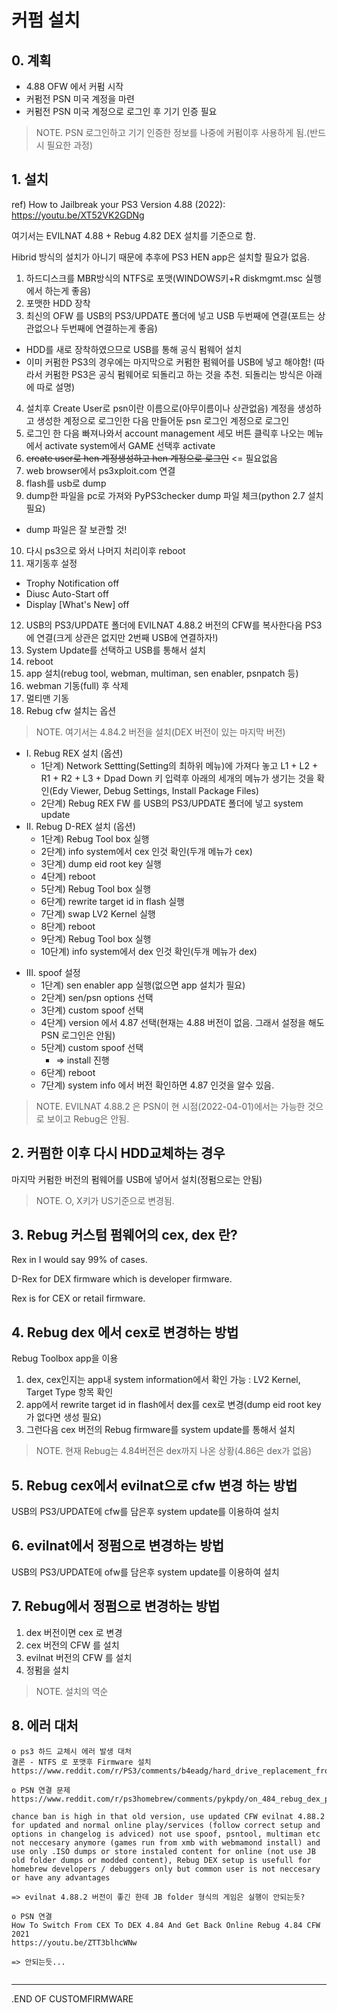 # 커펌 설치

## 0. 계획
* 4.88 OFW 에서 커펌 시작
* 커펌전 PSN 미국 계정을 마련
* 커펌전 PSN 미국 계정으로 로그인 후 기기 인증 필요
> NOTE. PSN 로그인하고 기기 인증한 정보를 나중에 커펌이후 사용하게 됨.(반드시 필요한 과정)

## 1. 설치
ref) How to Jailbreak your PS3 Version 4.88 (2022):
      https://youtu.be/XT52VK2GDNg

여기서는 EVILNAT 4.88 + Rebug 4.82 DEX 설치를 기준으로 함. 

Hibrid 방식의 설치가 아니기 때문에 추후에 PS3 HEN app은 설치할 필요가 없음.

1. 하드디스크를 MBR방식의 NTFS로 포맷(WINDOWS키+R diskmgmt.msc 실행에서 하는게 좋음)
2. 포맷한 HDD 장착
3. 최신의 OFW 를 USB의 PS3/UPDATE 폴더에 넣고 USB 두번째에 연결(포트는 상관없으나 두번째에 연결하는게 좋음)
* HDD를 새로 장착하였으므로 USB를 통해 공식 펌웨어 설치
* 이미 커펌한 PS3의 경우에는 마지막으로 커펌한 펌웨어를 USB에 넣고 해야함! (따라서 커펌한 PS3은 공식 펌웨어로 되돌리고 하는 것을 추천. 되돌리는 방식은 아래에 따로 설명)
4. 설치후 Create User로 psn이란 이름으로(아무이름이나 상관없음) 계정을 생성하고 생성한 계정으로 로그인한 다음 만들어둔 psn 로그인 계정으로 로그인
5. 로그인 한 다음 빠져나와서 account management 세모 버튼 클릭후 나오는 메뉴에서 activate system에서 GAME 선택후 activate
6. ~~create user로 hen 계정생성하고 hen 계정으로 로그인~~ <= 필요없음
7. web browser에서 ps3xploit.com 연결
8. flash를 usb로 dump
9. dump한 파일을 pc로 가져와 PyPS3checker dump 파일 체크(python 2.7 설치 필요)
* dump 파일은 잘 보관할 것!
10. 다시 ps3으로 와서 나머지 처리이후 reboot
11. 재기동후 설정
* Trophy Notification off
* Diusc Auto-Start off
* Display [What's New] off
12. USB의 PS3/UPDATE 폴더에 EVILNAT 4.88.2 버전의 CFW를 복사한다음 PS3에 연결(크게 상관은 없지만 2번째 USB에 연결하자!)
13. System Update를 선택하고 USB를 통해서 설치
14. reboot
15. app 설치(rebug tool, webman, multiman, sen enabler, psnpatch 등)
16. webman 기동(full) 후 삭제
17. 멀티맨 기동
18. Rebug cfw 설치는 옵션
> NOTE. 여기서는 4.84.2 버전을 설치(DEX 버전이 있는 마지막 버전)
+ I. Rebug REX 설치 (옵션)
   - 1단계) Network Settting(Setting의 최하위 메뉴)에 가져다 놓고 L1 + L2 + R1 + R2 + L3 + Dpad Down 키 입력후 아래의 세개의 메뉴가 생기는 것을 확인(Edy Viewer, Debug Settings, Install Package Files)
   - 2단계) Rebug REX FW 를 USB의 PS3/UPDATE 폴더에 넣고 system update
+ II. Rebug D-REX 설치 (옵션)
   - 1단계) Rebug Tool box 실행
   - 2단계) info system에서 cex 인것 확인(두개 메뉴가 cex)
   - 3단계) dump eid root key 실행
   - 4단계) reboot
   - 5단계) Rebug Tool box 실행
   - 6단계) rewrite target id in flash 실행
   - 7단계) swap LV2 Kernel 실행
   - 8단계) reboot
   - 9단계) Rebug Tool box 실행
   - 10단계) info system에서 dex 인것 확인(두개 메뉴가 dex)
* III. spoof 설정
   - 1단계) sen enabler app 실행(없으면 app 설치가 필요)
   - 2단계) sen/psn options 선택
   - 3단계) custom spoof 선택
   - 4단계) version 에서 4.87 선택(현재는 4.88 버전이 없음. 그래서 설정을 해도 PSN 로그인은 안됨)
   - 5단계) custom spoof 선택
     + => install 진행
   - 6단계) reboot
   - 7단계) system info 에서 버전 확인하면 4.87 인것을 알수 있음.

> NOTE. EVILNAT 4.88.2 은 PSN이 현 시점(2022-04-01)에서는 가능한 것으로 보이고 Rebug은 안됨.

## 2. 커펌한 이후 다시 HDD교체하는 경우
마지막 커펌한 버전의 펌웨어를 USB에 넣어서 설치(정펌으로는 안됨)
> NOTE. O, X키가 US기준으로 변경됨.

## 3. Rebug 커스텀 펌웨어의 cex, dex 란?
Rex in I would say 99% of cases.

D-Rex for DEX firmware which is developer firmware.

Rex is for CEX or retail firmware.

## 4. Rebug dex 에서 cex로 변경하는 방법
Rebug Toolbox app을 이용
1. dex, cex인지는 app내 system information에서 확인 가능 : LV2 Kernel, Target Type 항목 확인
2. app에서 rewrite target id in flash에서 dex를 cex로 변경(dump eid root key가 없다면 생성 필요)
3. 그런다음 cex 버전의 Rebug firmware를 system update를 통해서 설치
> NOTE. 현재 Rebug는 4.84버전은 dex까지 나온 상황(4.86은 dex가 없음)

## 5. Rebug cex에서 evilnat으로 cfw 변경 하는 방법
USB의 PS3/UPDATE에 cfw를 담은후 system update를 이용하여 설치

## 6. evilnat에서 정펌으로 변경하는 방법
USB의 PS3/UPDATE에 ofw를 담은후 system update를 이용하여 설치

## 7. Rebug에서 정펌으로 변경하는 방법
1. dex 버전이면 cex 로 변경
2. cex 버전의 CFW 를 설치
3. evilnat 버전의 CFW 를 설치
4. 정펌을 설치
> NOTE. 설치의 역순
 
## 8. 에러 대처 
```
o ps3 하드 교체시 에러 발생 대처
결론 - NTFS 로 포맷후 Firmware 설치
https://www.reddit.com/r/PS3/comments/b4eadg/hard_drive_replacement_from_hell_help_please/

o PSN 연결 문제
https://www.reddit.com/r/ps3homebrew/comments/pykpdy/on_484_rebug_dex_ps3_has_never_connected_to_psn/

chance ban is high in that old version, use updated CFW evilnat 4.88.2 for updated and normal online play/services (follow correct setup and options in changelog is adviced) not use spoof, psntool, multiman etc not neccesary anymore (games run from xmb with webmamond install) and use only .ISO dumps or store instaled content for online (not use JB old folder dumps or modded content), Rebug DEX setup is usefull for homebrew developers / debuggers only but common user is not neccesary or have any advantages

=> evilnat 4.88.2 버전이 좋긴 한데 JB folder 형식의 게임은 실행이 안되는듯?

o PSN 연결
How To Switch From CEX To DEX 4.84 And Get Back Online Rebug 4.84 CFW 2021
https://youtu.be/ZTT3blhcWNw

=> 안되는듯...


```

___
.END OF CUSTOMFIRMWARE